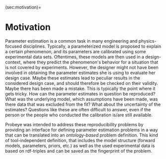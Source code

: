 (sec:motivation)=

# Motivation

Parameter estimation is a common task in many engineering and physics-focused disciplines. Typically, a parameterized model is proposed to explain a certain phenomenon, and its parameters are calibrated using some experimental data sets. Oftentimes, these models are then used in a design-context, where they predict the phenomenon's behavior for a situation that is not covered by experiments. However, the designer might not have been involved in obtaining the parameter estimates she is using to evaluate her design case. Maybe these estimates lead to peculiar results in the considered design case, and should therefore be checked on their validity. Maybe there has been made a mistake. This is typically the point where it gets tricky. How can the parameter estimates in question be reproduced? What was the underlying model, which assumptions have been made, was there data that was excluded from the fit? What about the uncertainty of the estimates? Questions like these are often difficult to answer, even if the person or the people who conducted the calibration is/are still available.

Probeye was intended to address these reproducibility problems by providing an interface for defining parameter estimation problems in a way that can be translated into an _ontology-based_ problem definition. This kind of tool-independent definition, that includes the model structure (forward models, parameters, priors, etc.) as well as the used experimental data is based on rdf-triples and can be saved as the fingerprint of the problem.
